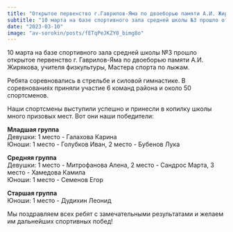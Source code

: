 ```yaml
---
title: "Открытое первенство г.Гаврилов-Яма по двоеборью памяти А.И. Жирякова"  
subtitle: "10 марта на базе спортивного зала средней школы №3 прошло открытое первенство г.Гаврилов-Яма по двоеборью памяти А.И.Жирякова, учителя физкультуры, Мастера спорта по лыжам. Наши спортсмены выступили успешно и принесли в копилку школы много призовых мест."  
date: "2023-03-10"  
image: "av-sorokin/posts/fETqPeJKZY0_bimg8o"
---
```


10 марта на базе спортивного зала средней школы №3 прошло открытое первенство г. Гаврилов-Яма по двоеборью памяти А.И. Жирякова, учителя физкультуры, Мастера спорта по лыжам.

Ребята соревновались в стрельбе и силовой гимнастике. В соревнованиях приняли участие 6 команд района и около 50 спортсменов.

Наши спортсмены выступили успешно и принесли в копилку школы много призовых мест. Вот они наши победители:

**Младшая группа**  
Девушки: 1 место - Галахова Карина  
Юноши: 1 место - Голубков Иван, 2 место - Бубенов Лука

**Средняя группа**  
Девушки: 1 место - Митрофанова Алена, 2 место - Сандрос Марта, 3 место - Хамедова Камила  
Юноши: 1 место - Семенов Егор

**Старшая группа**  
Юноши: 1 место - Дудихин Леонид

Мы поздравляем всех ребят с замечательными результатами и желаем им дальнейших спортивных побед!
